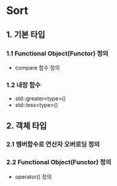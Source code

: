 # Sort

## 1. 기본 타입

### 1.1 Functional Object(Functor) 정의
  - compare 함수 정의

### 1.2 내장 함수
  - std::greater\<type\>()
  - std::less\<type\>()

## 2. 객체 타입

### 2.1 멤버함수로 연산자 오버로딩 정의

### 2.2 Functional Object(Functor) 정의
  - operator() 정의
